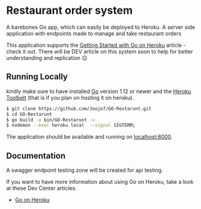 
# Restaurant order system

A barebones Go app, which can easily be deployed to Heroku.
A server side application with endpoints made to manage and take restaurant orders

This application supports the [Getting Started with Go on Heroku](https://devcenter.heroku.com/articles/getting-started-with-go) article - check it out.
There will be DEV article on this system soon to help for better understanding and replication 😉 

## Running Locally

kindly make sure to have installed [Go](http://golang.org/doc/install) version 1.12 or newer and the [Heroku Toolbelt](https://toolbelt.heroku.com/) (that is if you plan on hosting it on heroku).

```sh
$ git clone https://github.com/Joojo7/GO-Restarunt.git
$ cd GO-Restarunt
$ go build -o bin/GO-Restarunt -v 
$ nodemon --exec heroku local  --signal SIGTERM;
```

The application should be available and running on [localhost:8000](http://localhost:8000/).


## Documentation
A swagger endpoint testing zone will be created for api testing.

If you want to have more information about using Go on Heroku, take a look at these Dev Center articles:

- [Go on Heroku](https://devcenter.heroku.com/categories/go)

